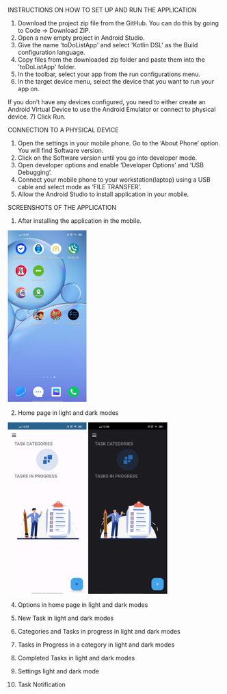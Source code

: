 INSTRUCTIONS ON HOW TO SET UP AND RUN THE APPLICATION

1)	Download the project zip file from the GitHub. You can do this by going to Code -> Download ZIP.
2)	Open a new empty project in Android Studio.
3)	Give the name 'toDoListApp' and select 'Kotlin DSL' as the Build configuration language.
4)	Copy files from the downloaded zip folder and paste them into the 'toDoListApp' folder.
5)	In the toolbar, select your app from the run configurations menu.
6)	In the target device menu, select the device that you want to run your app on.
 
If you don’t have any devices configured, you need to either create an Android Virtual Device to use the Android Emulator or connect to physical device.
7)	Click Run.

CONNECTION TO A PHYSICAL DEVICE
1)	Open the settings in your mobile phone. Go to the ‘About Phone’ option. You will find Software version.
2)	Click on the Software version until you go into developer mode.
3)	Open developer options and enable ‘Developer Options’ and ‘USB Debugging’.
4)	Connect your mobile phone to your workstation(laptop) using a USB cable and select mode as ‘FILE TRANSFER’.
5)	Allow the Android Studio to install application in your mobile.

SCREENSHOTS OF THE APPLICATION
1)	After installing the application in the mobile.

<img src="/images/1.jpg" height="400">

2)	Home page in light and dark modes

<img src="/images/2.jpg" height="400">
<img src="/images/3.jpg" height="400">
       
4)	Options in home page in light and dark modes
       


5)	New Task in light and dark modes
       


6)	Categories and Tasks in progress in light and dark modes
       
7)	Tasks in Progress in a category in light and dark modes
      
8)	Completed Tasks in light and dark modes
       

       
9)	Settings light and dark mode
       

10)	Task Notification
